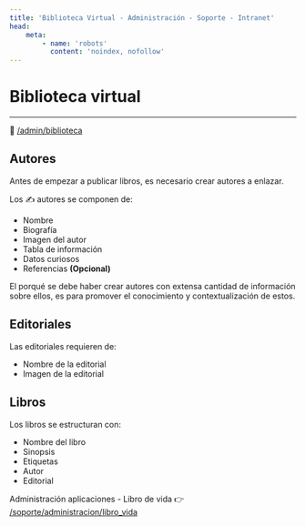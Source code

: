 ```yaml
---
title: 'Biblioteca Virtual - Administración - Soporte - Intranet'
head:
    meta:
        - name: 'robots'
          content: 'noindex, nofollow'
---
```

# Biblioteca virtual
* * *

🔗 [/admin/biblioteca](/admin/biblioteca)

## Autores
Antes de empezar a publicar libros, es necesario crear autores a enlazar.

Los ✍ autores se componen de:

- Nombre
- Biografía
- Imagen del autor
- Tabla de información
- Datos curiosos
- Referencias **(Opcional)**

El porqué se debe haber crear autores con extensa cantidad de información sobre ellos, es para
promover el conocimiento y contextualización de estos.

## Editoriales

Las editoriales requieren de:

- Nombre de la editorial
- Imagen de la editorial

## Libros

Los libros se estructuran con:

- Nombre del libro
- Sinopsis
- Etiquetas
- Autor
- Editorial

Administración aplicaciones - Libro de vida 👉 [/soporte/administracion/libro_vida](/soporte/administracion/libro_vida)
